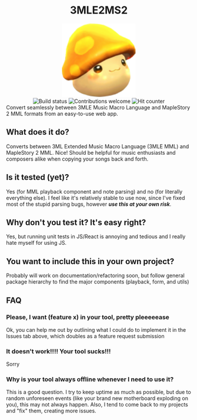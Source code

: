 <h1 class="unchanged" align="center">3MLE2MS2</h1>
<div align="center">
<a href="https://github.com/mohan-cao/3MLE2MS2/"><img height="200" style="display:inline-block;" src="./src/res/mushroom.png" alt="3MLE2MS2 Logo"></a>
<br>
<a href="https://travis-ci.org/mohan-cao/3MLE2MS2"><img style="display:inline-block;" src="https://travis-ci.org/mohan-cao/3MLE2MS2.svg?branch=master" alt="Build status"></a>
<a href="https://github.com/mohan-cao/3MLE2MS2/issues"><img style="display:inline-block;" src="https://img.shields.io/badge/contributions-welcome-brightgreen.svg?style=flat" alt="Contributions welcome"></a>
<img style="display:inline-block;" src="http://hits.dwyl.io/mohan-cao/3MLE2MS2.svg" alt="Hit counter">
</div>
Convert seamlessly between 3MLE Music Macro Language and MapleStory 2 MML formats from an easy-to-use web app.

## What does it do?
Converts between 3ML Extended Music Macro Language (3MLE MML) and MapleStory 2 MML. Nice! 
Should be helpful for music enthusiasts and composers alike when copying your songs back and forth.

## Is it tested (yet)?
Yes (for MML playback component and note parsing) and no (for literally everything else). I feel like it's relatively stable to use now, since I've fixed most of the stupid parsing bugs, however *__use this at your own risk__*.

## Why don't you test it? It's easy right?
Yes, but running unit tests in JS/React is annoying and tedious and I really hate myself for using JS.

## You want to include this in your own project?
Probably will work on documentation/refactoring soon, but follow general package hierarchy to find the major components (playback, form, and utils)

## FAQ
### Please, I want (feature x) in your tool, pretty pleeeeease
Ok, you can help me out by outlining what I could do to implement it in the Issues tab above, which doubles as a feature request submission

### It doesn't work!!!! Your tool sucks!!!
Sorry

### Why is your tool always offline whenever I need to use it?
This is a good question. I try to keep uptime as much as possible, but due to random unforeseen events (like your brand new motherboard exploding on you), this may not always happen. Also, I tend to come back to my projects and "fix" them, creating more issues.
